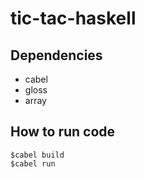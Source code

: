 # tic-tac-haskell


## Dependencies

- cabel
- gloss
- array

## How to run code 
```
$cabel build
$cabel run
```
